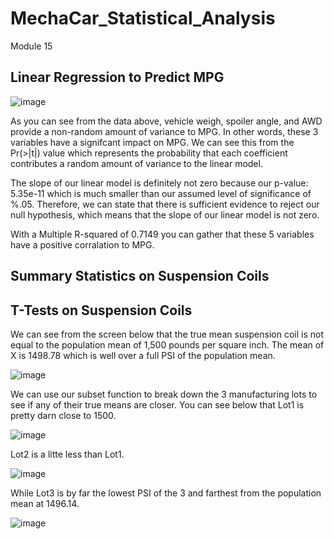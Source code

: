 # MechaCar_Statistical_Analysis
Module 15
## Linear Regression to Predict MPG

![image](https://user-images.githubusercontent.com/108240844/196210790-a2c2686f-9e7c-41be-94f7-45a99538c8dc.png)

As you can see from the data above, vehicle weigh, spoiler angle, and AWD provide a non-random amount of variance to MPG.  In other words, these 3 variables have a signifcant impact on MPG.  We can see this from the Pr(>|t|) value which represents the probability that each coefficient contributes a random amount of variance to the linear model. 

The slope of our linear model is definitely not zero because our p-value: 5.35e-11 which is much smaller than our assumed level of significance of %.05.  Therefore, we can state that there is sufficient evidence to reject our null hypothesis, which means that the slope of our linear model is not zero.

With a Multiple R-squared of 0.7149 you can gather that these 5 variables have a positive corralation to MPG.


## Summary Statistics on Suspension Coils

## T-Tests on Suspension Coils

We can see from the screen below that the true mean suspension coil is not equal to the population mean of 1,500 pounds per square inch.  The mean of X is 1498.78 which is well over a full PSI of the population mean.

![image](https://user-images.githubusercontent.com/108240844/196799666-b6cd2773-7e22-4ef1-9506-0f162019b65b.png)

We can use our subset function to break down the 3 manufacturing lots to see if any of their true means are closer.  You can see below that Lot1 is pretty darn close to 1500. 

![image](https://user-images.githubusercontent.com/108240844/196800195-8a6c924a-c221-490f-b8fc-866073745f14.png)

Lot2 is a litte less than Lot1.

![image](https://user-images.githubusercontent.com/108240844/196800337-2ead6df6-ac57-49a0-8039-bf014e1df0b9.png)

While Lot3 is by far the lowest PSI of the 3 and farthest from the population mean at 1496.14.

![image](https://user-images.githubusercontent.com/108240844/196800861-1eb853c6-435e-42bb-84db-8613b165a592.png)


